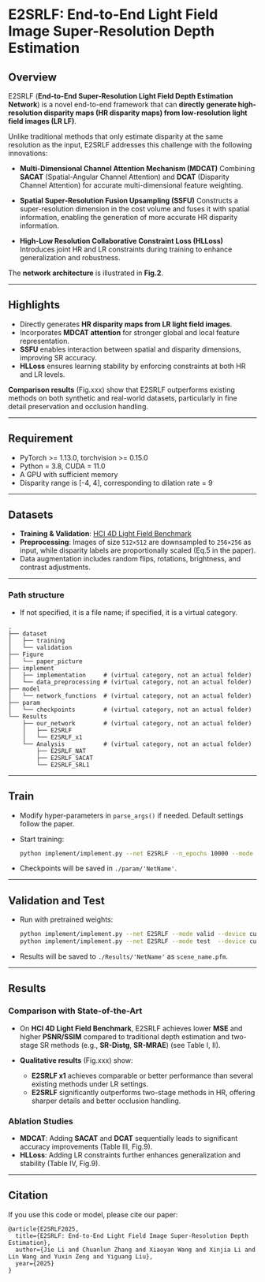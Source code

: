 # E2SRLF: End-to-End Light Field Image Super-Resolution Depth Estimation

## Overview

E2SRLF (**End-to-End Super-Resolution Light Field Depth Estimation Network**) is a novel end-to-end framework that can **directly generate high-resolution disparity maps (HR disparity maps) from low-resolution light field images (LR LF)**.

Unlike traditional methods that only estimate disparity at the same resolution as the input, E2SRLF addresses this challenge with the following innovations:

* **Multi-Dimensional Channel Attention Mechanism (MDCAT)**
  Combining **SACAT** (Spatial-Angular Channel Attention) and **DCAT** (Disparity Channel Attention) for accurate multi-dimensional feature weighting.

* **Spatial Super-Resolution Fusion Upsampling (SSFU)**
  Constructs a super-resolution dimension in the cost volume and fuses it with spatial information, enabling the generation of more accurate HR disparity information.

* **High-Low Resolution Collaborative Constraint Loss (HLLoss)**
  Introduces joint HR and LR constraints during training to enhance generalization and robustness.

The **network architecture** is illustrated in **Fig.2**.

---

## Highlights

* Directly generates **HR disparity maps from LR light field images**.
* Incorporates **MDCAT attention** for stronger global and local feature representation.
* **SSFU** enables interaction between spatial and disparity dimensions, improving SR accuracy.
* **HLLoss** ensures learning stability by enforcing constraints at both HR and LR levels.

**Comparison results** (Fig.xxx) show that E2SRLF outperforms existing methods on both synthetic and real-world datasets, particularly in fine detail preservation and occlusion handling.

---

## Requirement

* PyTorch >= 1.13.0, torchvision >= 0.15.0
* Python = 3.8, CUDA = 11.0
* A GPU with sufficient memory
* Disparity range is [-4, 4], corresponding to dilation rate = 9

---

## Datasets

* **Training & Validation**: [HCI 4D Light Field Benchmark](https://lightfield-analysis.uni-konstanz.de/)
* **Preprocessing**: Images of size `512×512` are downsampled to `256×256` as input, while disparity labels are proportionally scaled (Eq.5 in the paper).
* Data augmentation includes random flips, rotations, brightness, and contrast adjustments.

---

### Path structure
- If not specified, it is a file name; if specified, it is a virtual category.
```
.
├── dataset
│   ├── training
│   └── validation
├── Figure
│   └── paper_picture
├── implement 
│   ├── implementation     # (virtual category, not an actual folder)
│   └── data_preprocessing # (virtual category, not an actual folder)
├── model
│   └── network_functions  # (virtual category, not an actual folder)
├── param
│   └── checkpoints        # (virtual category, not an actual folder)
└── Results
    ├── our_network        # (virtual category, not an actual folder)
    │   ├── E2SRLF
    │   └── E2SRLF_x1
    └── Analysis           # (virtual category, not an actual folder)
        ├── E2SRLF_NAT 
        ├── E2SRLF_SACAT
        └── E2SRLF_SRL1

```

---

## Train

* Modify hyper-parameters in `parse_args()` if needed. Default settings follow the paper.
* Start training:

  ```bash
  python implement/implement.py --net E2SRLF --n_epochs 10000 --mode train --device cuda:1
  ```
* Checkpoints will be saved in `./param/'NetName'`.

---

## Validation and Test

* Run with pretrained weights:

  ```bash
  python implement/implement.py --net E2SRLF --mode valid --device cuda:1
  python implement/implement.py --net E2SRLF --mode test  --device cuda:1
  ```
* Results will be saved to `./Results/'NetName'` as `scene_name.pfm`.

---

## Results

### Comparison with State-of-the-Art

* On **HCI 4D Light Field Benchmark**, E2SRLF achieves lower **MSE** and higher **PSNR/SSIM** compared to traditional depth estimation and two-stage SR methods (e.g., **SR-Distg**, **SR-MRAE**) (see Table I, II).
* **Qualitative results** (Fig.xxx) show:

  * **E2SRLF x1** achieves comparable or better performance than several existing methods under LR settings.
  * **E2SRLF** significantly outperforms two-stage methods in HR, offering sharper details and better occlusion handling.

### Ablation Studies

* **MDCAT**: Adding **SACAT** and **DCAT** sequentially leads to significant accuracy improvements (Table III, Fig.9).
* **HLLoss**: Adding LR constraints further enhances generalization and stability (Table IV, Fig.9).

---

## Citation

If you use this code or model, please cite our paper:

```
@article{E2SRLF2025,
  title={E2SRLF: End-to-End Light Field Image Super-Resolution Depth Estimation},
  author={Jie Li and Chuanlun Zhang and Xiaoyan Wang and Xinjia Li and Lin Wang and Yuxin Zeng and Yiguang Liu},
  year={2025}
}
```


